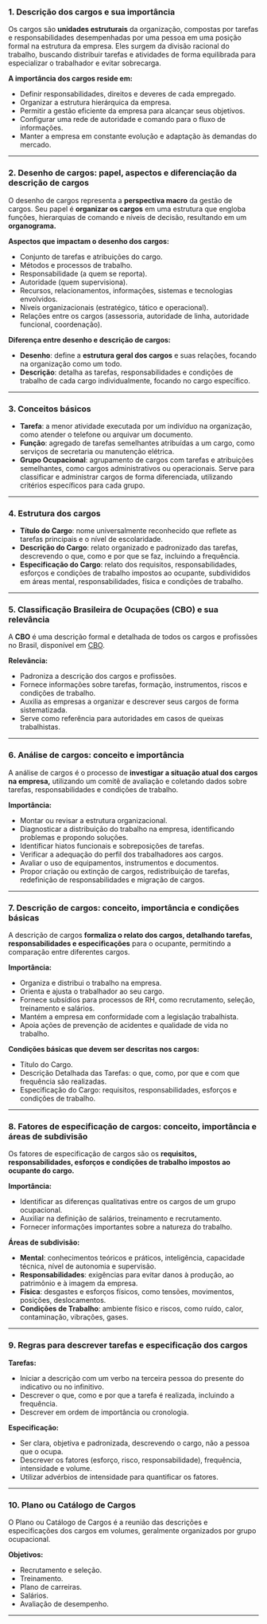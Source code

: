 
### 1. Descrição dos cargos e sua importância

Os cargos são **unidades estruturais** da organização, compostas por tarefas e responsabilidades desempenhadas por uma pessoa em uma posição formal na estrutura da empresa. Eles surgem da divisão racional do trabalho, buscando distribuir tarefas e atividades de forma equilibrada para especializar o trabalhador e evitar sobrecarga.

**A importância dos cargos reside em:**
- Definir responsabilidades, direitos e deveres de cada empregado.
- Organizar a estrutura hierárquica da empresa.
- Permitir a gestão eficiente da empresa para alcançar seus objetivos.
- Configurar uma rede de autoridade e comando para o fluxo de informações.
- Manter a empresa em constante evolução e adaptação às demandas do mercado.

---

### 2. Desenho de cargos: papel, aspectos e diferenciação da descrição de cargos

O desenho de cargos representa a **perspectiva macro** da gestão de cargos. Seu papel é **organizar os cargos** em uma estrutura que engloba funções, hierarquias de comando e níveis de decisão, resultando em um **organograma.**

**Aspectos que impactam o desenho dos cargos:**

- Conjunto de tarefas e atribuições do cargo.
- Métodos e processos de trabalho.
- Responsabilidade (a quem se reporta).
- Autoridade (quem supervisiona).
- Recursos, relacionamentos, informações, sistemas e tecnologias envolvidos.
- Níveis organizacionais (estratégico, tático e operacional).
- Relações entre os cargos (assessoria, autoridade de linha, autoridade funcional, coordenação).

**Diferença entre desenho e descrição de cargos:**

- **Desenho**: define a **estrutura geral dos cargos** e suas relações, focando na organização como um todo.
- **Descrição**: detalha as tarefas, responsabilidades e condições de trabalho de cada cargo individualmente, focando no cargo específico.

---

### 3. Conceitos básicos

- **Tarefa**: a menor atividade executada por um indivíduo na organização, como atender o telefone ou arquivar um documento.
- **Função**: agregado de tarefas semelhantes atribuídas a um cargo, como serviços de secretaria ou manutenção elétrica.
- **Grupo Ocupacional**: agrupamento de cargos com tarefas e atribuições semelhantes, como cargos administrativos ou operacionais. Serve para classificar e administrar cargos de forma diferenciada, utilizando critérios específicos para cada grupo.

---

### 4. Estrutura dos cargos

- **Título do Cargo**: nome universalmente reconhecido que reflete as tarefas principais e o nível de escolaridade.
- **Descrição do Cargo**: relato organizado e padronizado das tarefas, descrevendo o que, como e por que se faz, incluindo a frequência.
- **Especificação do Cargo**: relato dos requisitos, responsabilidades, esforços e condições de trabalho impostos ao ocupante, subdivididos em áreas mental, responsabilidades, física e condições de trabalho.

---

### 5. Classificação Brasileira de Ocupações (CBO) e sua relevância

A **CBO** é uma descrição formal e detalhada de todos os cargos e profissões no Brasil, disponível em [CBO](http://www.mtecbo.gov.br/cbosite/pages/home.jsf).

**Relevância:**
- Padroniza a descrição dos cargos e profissões.
- Fornece informações sobre tarefas, formação, instrumentos, riscos e condições de trabalho.
- Auxilia as empresas a organizar e descrever seus cargos de forma sistematizada.
- Serve como referência para autoridades em casos de queixas trabalhistas.

---

### 6. Análise de cargos: conceito e importância

A análise de cargos é o processo de **investigar a situação atual dos cargos na empresa,** utilizando um comitê de avaliação e coletando dados sobre tarefas, responsabilidades e condições de trabalho.

**Importância:**
- Montar ou revisar a estrutura organizacional.
- Diagnosticar a distribuição do trabalho na empresa, identificando problemas e propondo soluções.
- Identificar hiatos funcionais e sobreposições de tarefas.
- Verificar a adequação do perfil dos trabalhadores aos cargos.
- Avaliar o uso de equipamentos, instrumentos e documentos.
- Propor criação ou extinção de cargos, redistribuição de tarefas, redefinição de responsabilidades e migração de cargos.

---

### 7. Descrição de cargos: conceito, importância e condições básicas

A descrição de cargos **formaliza o relato dos cargos, detalhando tarefas, responsabilidades e especificações** para o ocupante, permitindo a comparação entre diferentes cargos.

**Importância:**
- Organiza e distribui o trabalho na empresa.
- Orienta e ajusta o trabalhador ao seu cargo.
- Fornece subsídios para processos de RH, como recrutamento, seleção, treinamento e salários.
- Mantém a empresa em conformidade com a legislação trabalhista.
- Apoia ações de prevenção de acidentes e qualidade de vida no trabalho.

**Condições básicas que devem ser descritas nos cargos:**

- Título do Cargo.
- Descrição Detalhada das Tarefas: o que, como, por que e com que frequência são realizadas.
- Especificação do Cargo: requisitos, responsabilidades, esforços e condições de trabalho.

---

### 8. Fatores de especificação de cargos: conceito, importância e áreas de subdivisão

Os fatores de especificação de cargos são os **requisitos, responsabilidades, esforços e condições de trabalho impostos ao ocupante do cargo.**

**Importância:**
- Identificar as diferenças qualitativas entre os cargos de um grupo ocupacional.
- Auxiliar na definição de salários, treinamento e recrutamento.
- Fornecer informações importantes sobre a natureza do trabalho.

**Áreas de subdivisão:**
- **Mental**: conhecimentos teóricos e práticos, inteligência, capacidade técnica, nível de autonomia e supervisão.
- **Responsabilidades**: exigências para evitar danos à produção, ao patrimônio e à imagem da empresa.
- **Física**: desgastes e esforços físicos, como tensões, movimentos, posições, deslocamentos.
- **Condições de Trabalho**: ambiente físico e riscos, como ruído, calor, contaminação, vibrações, gases.

---

### 9. Regras para descrever tarefas e especificação dos cargos

**Tarefas:**
- Iniciar a descrição com um verbo na terceira pessoa do presente do indicativo ou no infinitivo.
- Descrever o que, como e por que a tarefa é realizada, incluindo a frequência.
- Descrever em ordem de importância ou cronologia.

**Especificação:**
- Ser clara, objetiva e padronizada, descrevendo o cargo, não a pessoa que o ocupa.
- Descrever os fatores (esforço, risco, responsabilidade), frequência, intensidade e volume.
- Utilizar advérbios de intensidade para quantificar os fatores.
---
### 10. Plano ou Catálogo de Cargos

O Plano ou Catálogo de Cargos é a reunião das descrições e especificações dos cargos em volumes, geralmente organizados por grupo ocupacional.

**Objetivos:**
- Recrutamento e seleção.
- Treinamento.
- Plano de carreiras.
- Salários.
- Avaliação de desempenho.

---